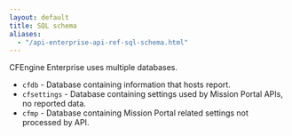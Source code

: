 ```yaml
---
layout: default
title: SQL schema
aliases:
  - "/api-enterprise-api-ref-sql-schema.html"
---
```


CFEngine Enterprise uses multiple databases.

- `cfdb` - Database containing information that hosts report.
- `cfsettings` - Database containing settings used by Mission Portal APIs, no reported data.
- `cfmp` - Database containing Mission Portal related settings not processed by API.
